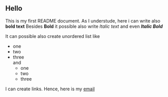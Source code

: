 ## Hello 
This is my first README document.
As I understude, here i can write also **bold text**
Besides **Bold** it possible also write *Italic text* and even **_Italic Bold_**

It can possible also create unordered list like
- one
- two
- three <br>
and
    - one
    - two
    - three

I can create links. Hence, here is my [email](rafaelafrikyan95@gmail.com)